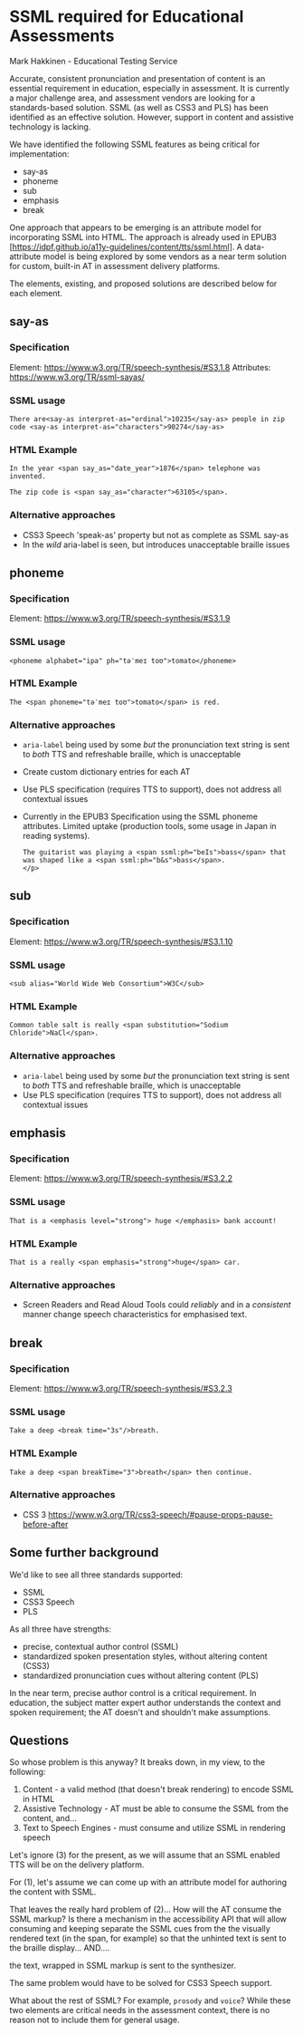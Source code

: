 # SSML required for Educational Assessments
Mark Hakkinen - Educational Testing Service

Accurate, consistent pronunciation and presentation of content is an essential requirement in education, especially in assessment. It is currently a major challenge area, and assessment vendors are looking for a standards-based solution.  SSML (as well as CSS3 and PLS) has been identified as an effective solution. However, support in content and assistive technology is lacking.

We have identified the following SSML features as being critical for implementation:

* say-as
* phoneme
* sub
* emphasis
* break

One approach that appears to be emerging is an attribute model for incorporating SSML into HTML.  The approach is already used in EPUB3 [https://idpf.github.io/a11y-guidelines/content/tts/ssml.html]. A data-attribute model is being explored by some vendors as a near term solution for custom, built-in AT in assessment delivery platforms.

The elements, existing, and proposed solutions are described below for each element.

## say-as
### Specification
Element: https://www.w3.org/TR/speech-synthesis/#S3.1.8
Attributes: https://www.w3.org/TR/ssml-sayas/

### SSML usage

```There are<say-as interpret-as="ordinal">10235</say-as> people in zip code <say-as interpret-as="characters">90274</say-as>```

### HTML Example

```In the year <span say_as="date_year">1876</span> telephone was invented.```

```The zip code is <span say_as="character">63105</span>.```

### Alternative approaches

* CSS3 Speech 'speak-as' property but not as complete as SSML say-as
* In the *wild* aria-label is seen, but introduces unacceptable braille issues

## phoneme
### Specification
Element: https://www.w3.org/TR/speech-synthesis/#S3.1.9

### SSML usage
```<phoneme alphabet="ipa" ph="təˈmeɪ toʊ">tomato</phoneme>```

### HTML Example
```The <span phoneme="təˈmeɪ toʊ">tomato</span> is red.```

### Alternative approaches

* `aria-label` being used by some *but* the pronunciation text string is sent to *both* TTS and refreshable braille, which is unacceptable 
* Create custom dictionary entries for each AT
* Use PLS specification (requires TTS to support), does not address all contextual issues
* Currently in the EPUB3 Specification using the SSML phoneme attributes. Limited uptake (production tools, some usage in Japan in reading systems).

   ```<p>
   The guitarist was playing a <span ssml:ph="beIs">bass</span> that was shaped like a <span ssml:ph="b&s">bass</span>.
   </p>
   ```

## sub
### Specification
Element: https://www.w3.org/TR/speech-synthesis/#S3.1.10

### SSML usage

```<sub alias="World Wide Web Consortium">W3C</sub>```

### HTML Example
```Common table salt is really <span substitution="Sodium Chloride">NaCl</span>.```

### Alternative approaches

* `aria-label` being used by some *but* the pronunciation text string is sent to *both* TTS and refreshable braille, which is unacceptable
* Use PLS specification (requires TTS to support), does not address all contextual issues

## emphasis
### Specification
Element: https://www.w3.org/TR/speech-synthesis/#S3.2.2

### SSML usage
```That is a <emphasis level="strong"> huge </emphasis> bank account!```
  
### HTML Example
```That is a really <span emphasis="strong">huge</span> car.```

### Alternative approaches

* Screen Readers and Read Aloud Tools could *reliably* and in a *consistent* manner change speech characteristics for emphasised text. 

## break
### Specification
Element: https://www.w3.org/TR/speech-synthesis/#S3.2.3

### SSML usage

```Take a deep <break time="3s"/>breath.```

### HTML Example
```Take a deep <span breakTime="3">breath</span> then continue.``` 

### Alternative approaches

* CSS 3 https://www.w3.org/TR/css3-speech/#pause-props-pause-before-after


## Some further background

We'd like to see all three standards supported:

* SSML
* CSS3 Speech
* PLS

As all three have strengths: 

* precise, contextual author control (SSML)
* standardized spoken presentation styles, without altering content (CSS3)
* standardized pronunciation cues without altering content (PLS)

In the near term, precise author control is a critical requirement.  In education, the subject matter expert author understands the context and spoken requirement; the AT doesn't and shouldn't make assumptions.

## Questions

So whose problem is this anyway?  It breaks down, in my view, to the following:

1. Content - a valid method (that doesn't break rendering) to encode SSML in HTML
2. Assistive Technology - AT must be able to consume the SSML from the content, and...
3. Text to Speech Engines - must consume and utilize SSML in rendering speech

Let's ignore (3) for the present, as we will assume that an SSML enabled TTS will be on the delivery platform.

For (1), let's assume we can come up with an attribute model for authoring the content with SSML.

That leaves the really hard problem of (2)...  How will the AT consume the SSML markup? Is there a mechanism in the accessibility API that will allow consuming and keeping separate the SSML cues from the the visually rendered text (in the span, for example) so that the unhinted text is sent to the braille display... AND....

the text, wrapped in SSML markup is sent to the synthesizer.

The same problem would have to be solved for CSS3 Speech support.

What about the rest of SSML?  For example, `prosody` and `voice`?  While these two elements are critical needs in the assessment context, there is no reason not to include them for general usage.

